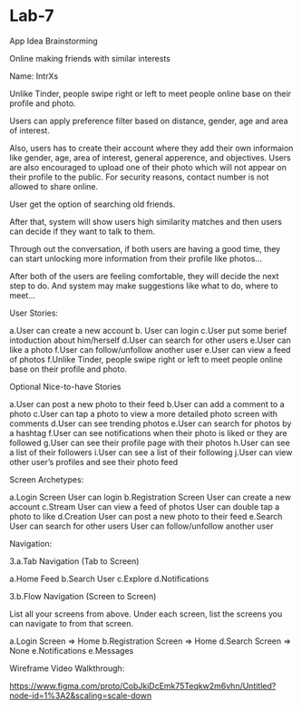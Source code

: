# Lab-7

App Idea Brainstorming

Online making friends with similar interests

Name:
IntrXs

Unlike Tinder, people swipe right or left to meet people online base on their profile and photo.

Users can apply preference filter based on distance, gender, age and area of interest.

Also, users has to create their account where they add their own informaion like gender, age, area of interest, general apperence, and objectives. Users are also encouraged to upload one of their photo which will not appear on their profile to the public. For security reasons, contact number is not allowed to share online.

User get the option of searching old friends.

After that, system will show users high similarity matches and then users can decide if they want to talk to them.

Through out the conversation, if both users are having a good time, they can start unlocking more information from their profile like photos…

After both of the users are feeling comfortable, they will decide the next step to do. And system may make suggestions like what to do, where to meet…

User Stories:

a.User can create a new account
b. User can login
c.User put some berief intoduction about him/herself
d.User can search for other users
e.User can like a photo
f.User can follow/unfollow another user
e.User can view a feed of photos
f.Unlike Tinder, people swipe right or left to meet people
online base on their profile and photo.

Optional Nice-to-have Stories

a.User can post a new photo to their feed b.User can add a comment to a photo c.User can tap a photo to view a more detailed photo screen with comments d.User can see trending photos e.User can search for photos by a hashtag f.User can see notifications when their photo is liked or they are followed g.User can see their profile page with their photos h.User can see a list of their followers i.User can see a list of their following j.User can view other user’s profiles and see their photo feed

Screen Archetypes:

a.Login Screen User can login 
b.Registration Screen User can create a new account 
c.Stream User can view a feed of photos User can double tap a photo to like 
d.Creation User can post a new photo to their feed 
e.Search User can search for other users User can follow/unfollow another user

Navigation:

3.a.Tab Navigation (Tab to Screen)

a.Home Feed 
b.Search User 
c.Explore
d.Notifications

3.b.Flow Navigation (Screen to Screen)

List all your screens from above. Under each screen, list the screens you can navigate to from that screen.

a.Login Screen => Home 
b.Registration Screen => Home 
d.Search Screen => None
e.Notifications
e.Messages

Wireframe Video Walkthrough:

https://www.figma.com/proto/CobJkiDcEmk75Teqkw2m6vhn/Untitled?node-id=1%3A2&scaling=scale-down
